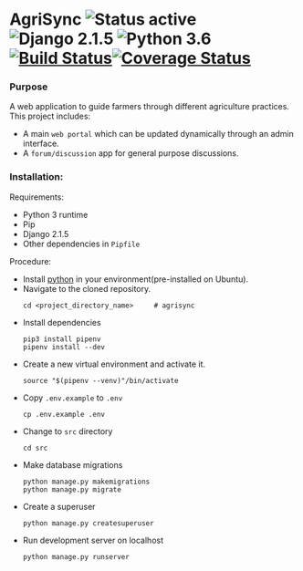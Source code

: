 # AgriSync ![Status active](https://img.shields.io/badge/Status-active%20development-2eb3c1.svg) ![Django 2.1.5](https://img.shields.io/badge/Django-2.1.5-green.svg) ![Python 3.6](https://img.shields.io/badge/Python-3.6-blue.svg) [ ![Build Status](https://api.travis-ci.com/hirenchalodiya1/agrisync.svg?branch=master)](https://github.com/hirenchalodiya1/agrisync/)[![Coverage Status](https://coveralls.io/repos/github/hirenchalodiya1/agrisync/badge.svg)](https://coveralls.io/github/hirenchalodiya1/agrisync)

### Purpose

A web application to guide farmers through different agriculture practices.
This project includes:
- A main `web portal` which can be updated dynamically through an admin interface.
- A `forum/discussion` app for general purpose discussions.

### Installation:
Requirements:
- Python 3 runtime
- Pip
- Django 2.1.5
- Other dependencies in `Pipfile`

Procedure:

- Install [python](https://www.python.org/downloads/) in your environment(pre-installed on Ubuntu).
- Navigate to the cloned repository.
    ```
    cd <project_directory_name>     # agrisync
    ```
- Install dependencies
    ```
    pip3 install pipenv
    pipenv install --dev
    ```
- Create a new virtual environment and activate it.
    ```
    source "$(pipenv --venv)"/bin/activate
    ```
- Copy `.env.example` to `.env`
    ```
    cp .env.example .env
    ```
- Change to `src` directory
    ```
    cd src
    ```
- Make database migrations
    ```
    python manage.py makemigrations 
    python manage.py migrate 
    ```
- Create a superuser
    ```
    python manage.py createsuperuser 
    ```
- Run development server on localhost
    ```
    python manage.py runserver 
    ```
